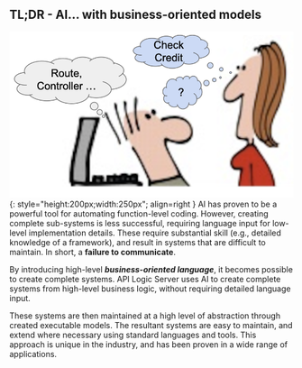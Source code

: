 ## TL;DR - AI... with business-oriented models

![Failure to Communicate](images/sample-ai/copilot/failure-to-communicate.png){: style="height:200px;width:250px"; align=right }
AI has proven to be a powerful tool for automating function-level coding.  However, creating complete sub-systems is less successful, requiring language input for low-level implementation details.  These require substantial skill (e.g., detailed knowledge of a framework), and result in systems that are difficult to maintain.  In short, a **failure to communicate**.  

By introducing high-level ***business-oriented language***, it becomes possible to create complete systems.  API Logic Server uses AI to create complete systems from high-level business logic, without requiring detailed language input.  

These systems are then maintained at a high level of abstraction through created executable models.  The resultant systems are easy to maintain, and extend where necessary using standard languages and tools.  This approach is unique in the industry, and has been proven in a wide range of applications.
